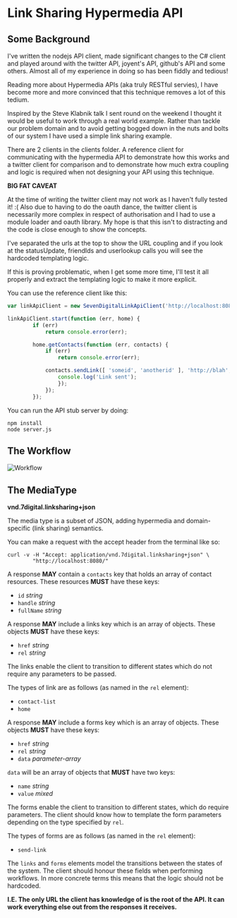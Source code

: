 Link Sharing Hypermedia API
===========================

Some Background
---------------

I've written the nodejs API client, made significant changes to the C# client
and played around with the twitter API, joyent's API, github's API and some
others.  Almost all of my experience in doing so has been fiddly and tedious!

Reading more about Hypermedia APIs (aka truly RESTful servies), I have become
more and more convinced that this technique removes a lot of this tedium.

Inspired by the Steve Klabnik talk I sent round on the weekend I thought it would be useful
to work through a real world example.  Rather than tackle our problem domain and
to avoid getting bogged down in the nuts and bolts of our system I have
used a simple link sharing example.

There are 2 clients in the clients folder.  A reference client for communicating
with the hypermedia API to demonstrate how this works and a twitter client for
comparison and to demonstrate how much extra coupling and logic is required when
not designing your API using this technique.

**BIG FAT CAVEAT**

At the time of writing the twitter client may not work as I haven't fully tested
it! :( Also due to having to do the oauth dance, the twitter client is necessarily
more complex in respect of authorisation and I had to use a module loader and oauth
library.  My hope is that this isn't to distracting and the code is close enough
to show the concepts.

I've separated the urls at the top to show the URL coupling and if you look at
the statusUpdate, friendIds and userlookup calls you will see the hardcoded
templating logic.

If this is proving problematic, when I get some more time, I'll test it all
properly and extract the templating logic to make it more explicit.

You can use the reference client like this:

```JavaScript
var linkApiClient = new SevenDigitalLinkApiClient('http://localhost:8080');

linkApiClient.start(function (err, home) {
		if (err)
			return console.error(err);

		home.getContacts(function (err, contacts) {
			if (err)
				return console.error(err);

			contacts.sendLink([ 'someid', 'anotherid' ], 'http://blah', function (err, linkSent) {
				console.log('Link sent');
				});
			});
		});
```

You can run the API stub server by doing:

    npm install
    node server.js

The Workflow
------------

![Workflow](https://github.com/7digital/linksharing-api/raw/master/doc/state.png)

The MediaType
-------------

**vnd.7digital.linksharing+json**

The media type is a subset of JSON, adding hypermedia and domain-specific (link sharing)
semantics.

You can make a request with the accept header from the terminal like so:

    curl -v -H "Accept: application/vnd.7digital.linksharing+json" \
            "http://localhost:8080/"

A response **MAY** contain a `contacts` key that holds an array of contact resources.
These resources **MUST** have these keys:
* `id` *string*
* `handle` *string*
* `fullName` *string*

A response **MAY** include a links key which is an array of objects. These
objects **MUST** have these keys:
* `href` *string*
* `rel` *string*

The links enable the client to transition to different states which do not
require any parameters to be passed.

The types of link are as follows (as named in the `rel` element):
* `contact-list`
* `home`

A response **MAY** include a forms key which is an array of objects. These
objects **MUST** have these keys:
* `href` *string*
* `rel` *string*
* `data` *parameter-array*

`data` will be an array of objects that **MUST** have two keys:
* `name` *string*
* `value` *mixed*

The forms enable the client to transition to different states, which do require
parameters. The client should know how to template the form parameters depending
on the type specified by `rel`.

The types of forms are as follows (as named in the `rel` element):
* `send-link`

The `links` and `forms` elements model the transitions between the states of the
system. The client should honour these fields when performing workflows.  In more
concrete terms this means that the logic should not be hardcoded.

**I.E. The only URL the client has knowledge of is the root of the API.  It can
work everything else out from the responses it receives.**
